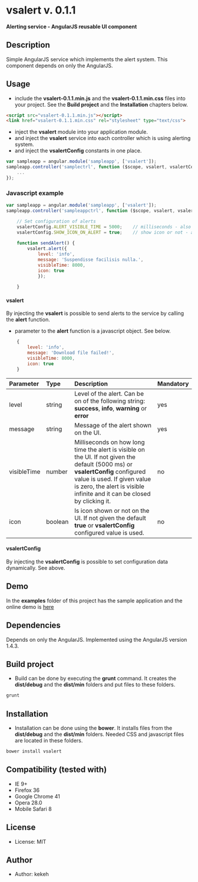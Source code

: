 # vsalert v. 0.1.1

**Alerting service - AngularJS reusable UI component**

## Description
Simple AngularJS service which implements the alert system. This component depends on only the AngularJS.

## Usage

* include the **vsalert-0.1.1.min.js** and the **vsalert-0.1.1.min.css** files into your project. See the **Build project** and the **Installation** chapters below.
```html
<script src="vsalert-0.1.1.min.js"></script>
<link href="vsalert-0.1.1.min.css" rel="stylesheet" type="text/css">
```
* inject the **vsalert** module into your application module.
* and inject the **vsalert** service into each controller which is using alerting system.
* and inject the **vsalertConfig** constants in one place.
```js
var sampleapp = angular.module('sampleapp', ['vsalert']);
sampleapp.controller('samplectrl', function ($scope, vsalert, vsalertConfig) {
    ...
});
```

### Javascript example
```js
var sampleapp = angular.module('sampleapp', ['vsalert']);
sampleapp.controller('sampleappctrl', function ($scope, vsalert, vsalertConfig) {

    // Set configuration of alerts
    vsalertConfig.ALERT_VISIBLE_TIME = 5000;    // milliseconds - also possible to optionally give within alert data (see below visibleTime)
    vsalertConfig.SHOW_ICON_ON_ALERT = true;    // show icon or not - also possible to optionally give within alert data (see below icon)
    
    function sendAlert() {
        vsalert.alert({
            level: 'info', 
            message: 'Suspendisse facilisis nulla.', 
            visibleTime: 8000, 
            icon: true
            });
    
    }

```


#### vsalert

By injecting the **vsalert** is possible to send alerts to the service by calling the **alert** function.

* parameter to the **alert** function is a javascript object. See below.
```js
    {
        level: 'info', 
        message: 'Download file failed!', 
        visibleTime: 8000, 
        icon: true
    }
```

| Parameter | Type | Description | Mandatory | 
| :------------ |:---------------|:---------------|:---------------|
| level | string | Level of the alert. Can be on of the following string: **success**, **info**, **warning** or **error** | yes |
| message | string | Message of the alert shown on the UI. | yes |
| visibleTime | number | Milliseconds on how long time the alert is visible on the UI. If not given the default (5000 ms) or **vsalertConfig** configured value is used. If given value is zero, the alert is visible infinite and it can be closed by clicking it. | no |
| icon | boolean | Is icon shown or not on the UI. If not given the default **true** or **vsalertConfig** configured value is used. | no |


#### vsalertConfig

By injecting the **vsalertConfig** is possible to set configuration data dynamically. See above.


## Demo
In the **examples** folder of this project has the sample application and the online demo is [here](http://kekeh.github.io/vsalert)

## Dependencies
Depends on only the AngularJS. Implemented using the AngularJS version 1.4.3.

## Build project
* Build can be done by executing the **grunt** command. It creates the **dist/debug** and the **dist/min** folders and put files to these folders.
```js
grunt
```

## Installation
* Installation can be done using the **bower**. It installs files from the **dist/debug** and the **dist/min** folders. Needed CSS and javascript files are located in these folders.
```js
bower install vsalert
```

## Compatibility (tested with)
* IE 9+
* Firefox 36
* Google Chrome 41
* Opera 28.0
* Mobile Safari 8

## License
* License: MIT

## Author
* Author: kekeh